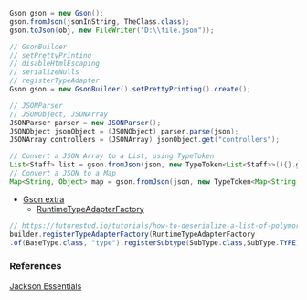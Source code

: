 ```java
Gson gson = new Gson();
gson.fromJson(jsonInString, TheClass.class);
gson.toJson(obj, new FileWriter("D:\\file.json"));

// GsonBuilder
// setPrettyPrinting
// disableHtmlEscaping
// serializeNulls
// registerTypeAdapter
Gson gson = new GsonBuilder().setPrettyPrinting().create();

// JSONParser
// JSONObject, JSONArray
JSONParser parser = new JSONParser();
JSONObject jsonObject = (JSONObject) parser.parse(json);
JSONArray controllers = (JSONArray) jsonObject.get("controllers");

// Convert a JSON Array to a List, using TypeToken
List<Staff> list = gson.fromJson(json, new TypeToken<List<Staff>>(){}.getType());
// Convert a JSON to a Map
Map<String, Object> map = gson.fromJson(json, new TypeToken<Map<String, Object>>(){}.getType());
```

- [Gson extra](https://github.com/google/gson/issues/1104)
  - [RuntimeTypeAdapterFactory](https://github.com/google/gson/blob/master/extras/src/main/java/com/google/gson/typeadapters/RuntimeTypeAdapterFactory.java)
```java
// https://futurestud.io/tutorials/how-to-deserialize-a-list-of-polymorphic-objects-with-gson
builder.registerTypeAdapterFactory(RuntimeTypeAdapterFactory
.of(BaseType.class, "type").registerSubtype(SubType.class,SubType.TYPE))
```

### References
[Jackson Essentials](http://lifelongprogrammer.blogspot.com/2016/03/jackson-essentials-json-libaray.html)